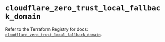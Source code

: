 # `cloudflare_zero_trust_local_fallback_domain`

Refer to the Terraform Registry for docs: [`cloudflare_zero_trust_local_fallback_domain`](https://registry.terraform.io/providers/cloudflare/cloudflare/4.48.0/docs/resources/zero_trust_local_fallback_domain).
